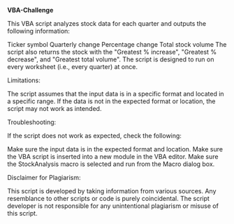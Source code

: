 **VBA-Challenge**

This VBA script analyzes stock data for each quarter and outputs the following information:

Ticker symbol
Quarterly change
Percentage change
Total stock volume
The script also returns the stock with the "Greatest % increase", "Greatest % decrease", and "Greatest total volume". The script is designed to run on every worksheet (i.e., every quarter) at once.

Limitations:

The script assumes that the input data is in a specific format and located in a specific range. If the data is not in the expected format or location, the script may not work as intended.

Troubleshooting:

If the script does not work as expected, check the following:

Make sure the input data is in the expected format and location.
Make sure the VBA script is inserted into a new module in the VBA editor.
Make sure the StockAnalysis macro is selected and run from the Macro dialog box.

Disclaimer for Plagiarism: 

This script is developed by taking information from various sources. Any resemblance to other scripts or code is purely coincidental. The script developer is not responsible for any unintentional plagiarism or misuse of this script.
